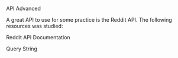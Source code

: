 API Advanced 

A great API to use for some practice is the Reddit API. The following resources was studied:

Reddit API Documentation

Query String
